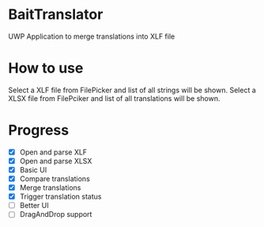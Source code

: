 # BaitTranslator
UWP Application to merge translations into XLF file
# How to use
Select a XLF file from FilePicker and list of all strings will be shown.
Select a XLSX file from FilePciker and list of all translations will be shown.
# Progress

- [x] Open and parse XLF
- [x] Open and parse XLSX
- [x] Basic UI
- [x] Compare translations
- [x] Merge translations
- [x] Trigger translation status
- [ ] Better UI
- [ ] DragAndDrop support
